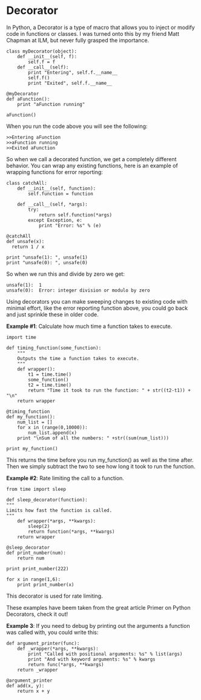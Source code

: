 # Decorator

In Python, a Decorator is a type of macro that allows you to inject or modify code in functions or classes. I was turned onto this by my friend Matt Chapman at ILM, but never fully grasped the importance.

```text
class myDecorator(object):
    def __init__(self, f):
        self.f = f
    def __call__(self):
        print "Entering", self.f.__name__
        self.f()
        print "Exited", self.f.__name__

@myDecorator
def aFunction():
    print "aFunction running"

aFunction()
```

When you run the code above you will see the following:

```text
>>Entering aFunction
>>aFunction running
>>Exited aFunction
```

So when we call a decorated function, we get a completely different behavior. You can wrap any existing functions, here is an example of wrapping functions for error reporting:

```text
class catchAll:
    def __init__(self, function):
        self.function = function

    def __call__(self, *args):
        try:
            return self.function(*args)
        except Exception, e:
            print "Error: %s" % (e)

@catchAll
def unsafe(x):
  return 1 / x

print "unsafe(1): ", unsafe(1)
print "unsafe(0): ", unsafe(0)
```

So when we run this and divide by zero we get:

```text
unsafe(1):  1
unsafe(0):  Error: integer division or modulo by zero
```

Using decorators you can make sweeping changes to existing code with minimal effort, like the error reporting function above, you could go back and just sprinkle these in older code.

**Example \#1**: Calculate how much time a function takes to execute.

```text
import time

def timing_function(some_function):
    """
    Outputs the time a function takes to execute.
    """
    def wrapper():
        t1 = time.time()
        some_function()
        t2 = time.time()
        return "Time it took to run the function: " + str((t2-t1)) + "\n"
    return wrapper

@timing_function
def my_function():
    num_list = []
    for x in (range(0,10000)):
        num_list.append(x)
    print "\nSum of all the numbers: " +str((sum(num_list)))

print my_function()
```

This returns the time before you run my\_function\(\) as well as the time after. Then we simply subtract the two to see how long it took to run the function.

**Example \#2**: Rate limiting the call to a function.

```text
from time import sleep

def sleep_decorator(function):
"""
Limits how fast the function is called.
"""
    def wrapper(*args, **kwargs):
        sleep(2)
        return function(*args, **kwargs)
    return wrapper

@sleep_decorator
def print_number(num):
    return num

print print_number(222)

for x in range(1,6):
    print print_number(x)
```

This decorator is used for rate limiting.

These examples have beem taken from the great article Primer on Python Decorators, check it out!

**Example 3**: If you need to debug by printing out the arguments a function was called with, you could write this:

```text
def argument_printer(func):
    def _wrapper(*args, **kwargs):
        print "Called with positional arguments: %s" % list(args)
        print "And with keyword arguments: %s" % kwargs
        return func(*args, **kwargs)
    return _wrapper

@argument_printer
def add(x, y):
    return x + y
```

